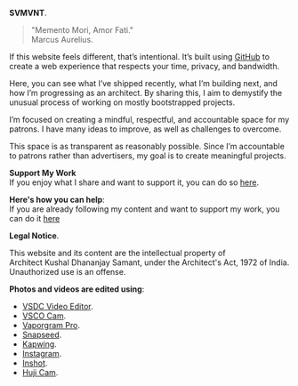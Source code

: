 **SVMVNT**.

> "Memento Mori, Amor Fati."  
> Marcus Aurelius.

If this website feels different, that’s intentional. It’s built using <a href="https://github.com/kushalsamant" rel="noopener noreferrer" target="_blank">GitHub</a> to create a web experience that respects your time, privacy, and bandwidth.

Here, you can see what I’ve shipped recently, what I’m building next, and how I’m progressing as an architect. By sharing this, I aim to demystify the unusual process of working on mostly bootstrapped projects.

I’m focused on creating a mindful, respectful, and accountable space for my patrons. I have many ideas to improve, as well as challenges to overcome.

This space is as transparent as reasonably possible. Since I’m accountable to patrons rather than advertisers, my goal is to create meaningful projects.

**Support My Work**  
If you enjoy what I share and want to support it, you can do so <a href="https://ask.setmore.com/kvshvl" rel="noopener noreferrer" target="_blank">here</a>.

**Here's how you can help**:  
If you are already following my content and want to support my work, you can do it <a href="https://ask.setmore.com/kvshvl" rel="noopener noreferrer" target="_blank">here</a>

**Legal Notice**.  

This website and its content are the intellectual property of Architect&nbsp;Kushal&nbsp;Dhananjay&nbsp;Samant, under the Architect's&nbsp;Act,&nbsp;1972&nbsp;of&nbsp;India. Unauthorized use is an offense.

**Photos and videos are edited using**:  
- <a href="https://videosoftdev.com" rel="noopener noreferrer" target="_blank">VSDC Video Editor</a>.  
- <a href="https://play.google.com/store/apps/details?id=com.vsco.cam" rel="noopener noreferrer" target="_blank">VSCO Cam</a>.  
- <a href="https://play.google.com/store/apps/details?id=maa.vaporwave_editor_glitch_vhs_trippy_pro" rel="noopener noreferrer" target="_blank">Vaporgram Pro</a>.  
- <a href="https://play.google.com/store/apps/details?id=com.niksoftware.snapseed" rel="noopener noreferrer" target="_blank">Snapseed</a>.  
- <a href="https://kapwing.com" rel="noopener noreferrer" target="_blank">Kapwing</a>.  
- <a href="https://play.google.com/store/apps/details?id=com.instagram.android" rel="noopener noreferrer" target="_blank">Instagram</a>.  
- <a href="https://play.google.com/store/apps/details?id=com.camerasideas.instashot" rel="noopener noreferrer" target="_blank">Inshot</a>.  
- <a href="https://play.google.com/store/apps/details?id=kr.co.manhole.hujicam" rel="noopener noreferrer" target="_blank">Huji Cam</a>.